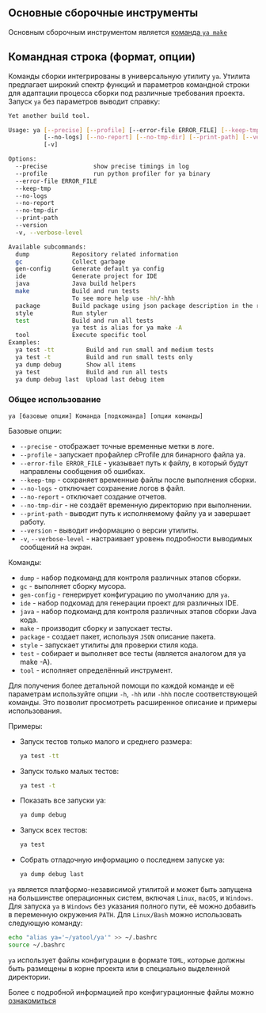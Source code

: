## Основные сборочные инструменты

Основным сборочным инструментом является [команда `ya make`](ya_make3.md)

## Командная строка (формат, опции)

Команды сборки интегрированы в универсальную утилиту `ya`. Утилита предлагает широкий спектр функций и параметров командной строки для адаптации процесса сборки под различные требования проекта.
Запуск `ya` без параметров выводит справку:
```bash
Yet another build tool.

Usage: ya [--precise] [--profile] [--error-file ERROR_FILE] [--keep-tmp]
          [--no-logs] [--no-report] [--no-tmp-dir] [--print-path] [--version]
          [-v]

Options:
  --precise             show precise timings in log
  --profile             run python profiler for ya binary
  --error-file ERROR_FILE
  --keep-tmp
  --no-logs
  --no-report
  --no-tmp-dir
  --print-path
  --version
  -v, --verbose-level

Available subcommands:
  dump            Repository related information
  gc              Collect garbage
  gen-config      Generate default ya config
  ide             Generate project for IDE
  java            Java build helpers
  make            Build and run tests
                  To see more help use -hh/-hhh
  package         Build package using json package description in the release build type by default.
  style           Run styler
  test            Build and run all tests
                  ya test is alias for ya make -A
  tool            Execute specific tool
Examples:
  ya test -tt         Build and run small and medium tests
  ya test -t          Build and run small tests only
  ya dump debug       Show all items
  ya test             Build and run all tests
  ya dump debug last  Upload last debug item
```
### Общее использование

`ya [базовые опции] Команда [подкоманда] [опции команды]`

Базовые опции:
- `--precise` - отображает точные временные метки в логе.
- `--profile` - запускает профайлер cProfile для бинарного файла ya.
- `--error-file ERROR_FILE` - указывает путь к файлу, в который будут направлены сообщения об ошибках.
- `--keep-tmp` - сохраняет временные файлы после выполнения сборки.
- `--no-logs` - отключает сохранение логов в файл.
- `--no-report` - отключает создание отчетов.
- `--no-tmp-dir` - не создаёт временную директорию при выполнении.
- `--print-path` - выводит путь к исполняемому файлу ya и завершает работу.
- `--version` - выводит информацию о версии утилиты.
- `-v`, `--verbose-level` - настраивает уровень подробности выводимых сообщений на экран.

Команды:
- `dump` - набор подкоманд для контроля различных этапов сборки.
- `gc` - выполняет сборку мусора.
- `gen-config` - генерирует конфигурацию по умолчанию для `ya`.
- `ide` - набор подкомад для генерации проект для различных IDE.
- `java` - набор подкоманд для контроля различных этапов сборки Java кода.
- `make` - производит сборку и запускает тесты.
- `package` - создает пакет, используя `JSON` описание пакета.
- `style` - запускает утилиты для проверки стиля кода.
- `test` - собирает и выполняет все тесты (является аналогом для ya make -A).
- `tool` - исполняет определённый инструмент.

Для получения более детальной помощи по каждой команде и её параметрам используйте опции `-h`, `-hh` или `-hhh` после соответствующей команды. Это позволит просмотреть расширенное описание и примеры использования.

Примеры:
- Запуск тестов только малого и среднего размера:
  ```bash
  ya test -tt
  ```
- Запуск только малых тестов:
  ```bash
  ya test -t
  ```
- Показать все запуски ya:
  ```bash
  ya dump debug
  ```
- Запуск всех тестов:
  ```bash
  ya test
  ```
- Собрать отладочную информацию о последнем запуске ya:
  ```bash
  ya dump debug last
  ```
`ya` является платформо-независимой утилитой и может быть запущена на большинстве операционных систем, включая `Linux`, `macOS`, и `Windows`.
Для запуска `ya` в `Windows` без указания полного пути, её можно добавить в переменную окружения `PATH`.
Для `Linux/Bash` можно использовать следующую команду:
```bash
echo "alias ya='~/yatool/ya'" >> ~/.bashrc
source ~/.bashrc
```
`ya` использует файлы конфигурации в формате `TOML`, которые должны быть размещены в корне проекта или в специально выделенной директории. 

Более с подробной информацией про конфигурационные файлы можно [ознакомиться](gen-config.md "Конфигурация ya")
